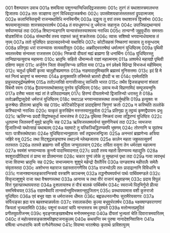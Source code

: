 001	वैशम्पायन उवाच
001a	शमयित्वा पशूनन्यान्विधिवद्द्विजसत्तमाः
001c	तुरगं तं यथाशास्त्रमालभन्त द्विजातयः
002a	ततः सञ्ज्ञाप्य तुरगं विधिवद्याजकर्षभाः
002c	उपसंवेशयन्राजंस्ततस्तां द्रुपदात्मजाम्
002e	कलाभिस्तिसृभी राजन्यथाविधि मनस्विनीम्
003a	उद्धृत्य तु वपां तस्य यथाशास्त्रं द्विजर्षभाः
003c	श्रपयामासुरव्यग्राः शास्त्रवद्भरतर्षभ
004a	तं वपाधूमगन्धं तु धर्मराजः सहानुजः
004c	उपाजिघ्रद्यथान्यायं सर्वपाप्मापहं तदा
005a	शिष्टान्यङ्गानि यान्यासंस्तस्याश्वस्य नराधिप
005c	तान्यग्नौ जुहुवुर्धीराः समस्ताः षोडशर्त्विजः
006a	संस्थाप्यैवं तस्य राज्ञस्तं क्रतुं शक्रतेजसः
006c	व्यासः सशिष्यो भगवान्वर्धयामास तं नृपम्
007a	ततो युधिष्ठिरः प्रादात्सदस्येभ्यो यथाविधि
007c	कोटीसहस्रं निष्काणां व्यासाय तु वसुन्धराम्
008a	प्रतिगृह्य धरां राजन्व्यासः सत्यवतीसुतः
008c	अब्रवीद्भरतश्रेष्ठं धर्मात्मानं युधिष्ठिरम्
009a	पृथिवी भवतस्त्वेषा संन्यस्ता राजसत्तम
009c	निष्क्रयो दीयतां मह्यं ब्राह्मणा हि धनार्थिनः
010a	युधिष्ठिरस्तु तान्विप्रान्प्रत्युवाच महामनाः
010c	भ्रातृभिः सहितो धीमान्मध्ये राज्ञां महात्मनाम्
011a	अश्वमेधे महायज्ञे पृथिवी दक्षिणा स्मृता
011c	अर्जुनेन जिता सेयमृत्विग्भ्यः प्रापिता मया
012a	वनं प्रवेक्ष्ये विप्रेन्द्रा विभजध्वं महीमिमाम्
012c	चतुर्धा पृथिवीं कृत्वा चातुर्होत्रप्रमाणतः
013a	नाहमादातुमिच्छामि ब्रह्मस्वं मुनिसत्तमाः
013c	इदं हि मे मतं नित्यं भ्रातॄणां च ममानघाः
014a	इत्युक्तवति तस्मिंस्ते भ्रातरो द्रौपदी च सा
014c	एवमेतदिति प्राहुस्तदभूद्रोमहर्षणम्
015a	ततोऽन्तरिक्षे वागासीत्साधु साध्विति भारत
015c	तथैव द्विजसङ्घानां शंसतां विबभौ स्वनः
016a	द्वैपायनस्तथोक्तस्तु पुनरेव युधिष्ठिरम्
016c	उवाच मध्ये विप्राणामिदं सम्पूजयन्मुनिः
017a	दत्तैषा भवता मह्यं तां ते प्रतिददाम्यहम्
017c	हिरण्यं दीयतामेभ्यो द्विजातिभ्यो धरास्तु ते
018a	ततोऽब्रवीद्वासुदेवो धर्मराजं युधिष्ठिरम्
018c	यथाऽऽह भगवान्व्यासस्तथा तत्कर्तुमर्हसि
019a	इत्युक्तः स कुरुश्रेष्ठः प्रीतात्मा भ्रातृभिः सह
019c	कोटिकोटिकृतां प्रादाद्दक्षिणां त्रिगुणां क्रतोः
020a	न करिष्यति तल्लोके कश्चिदन्यो नराधिपः
020c	यत्कृतं कुरुसिंहेन मरुत्तस्यानुकुर्वता
021a	प्रतिगृह्य तु तद्द्रव्यं कृष्णद्वैपायनः प्रभुः
021c	ऋत्विग्भ्यः प्रददौ विद्वांश्चतुर्धा व्यभजंश्च ते
022a	पृथिव्या निष्क्रयं दत्त्वा तद्धिरण्यं युधिष्ठिरः
022c	धूतपाप्मा जितस्वर्गो मुमुदे भ्रातृभिः सह
023a	ऋत्विजस्तमपर्यन्तं सुवर्णनिचयं तदा
023c	व्यभजन्त द्विजातिभ्यो यथोत्साहं यथाबलम्
024a	यज्ञवाटे तु यत्किञ्चिद्धिरण्यमपि भूषणम्
024c	तोरणानि च यूपांश्च घटाः पात्रीस्तथेष्टकाः
024e	युधिष्ठिराभ्यनुज्ञाताः सर्वं तद्व्यभजन्द्विजाः
025a	अनन्तरं ब्राह्मणेभ्यः क्षत्रिया जह्रिरे वसु
025c	तथा विट्शूद्रसङ्घाश्च तथाऽन्ये म्लेच्छजातयः
025e	कालेन महता जह्रुस्तत्सुवर्णं ततस्ततः
026a	ततस्ते ब्राह्मणाः सर्वे मुदिता जग्मुरालयान्
026c	तर्पिता वसुना तेन धर्मराज्ञा महात्मना
027a	स्वमंशं भगवान्व्यासः कुन्त्यै पादाभिवादनात्
027c	प्रददौ तस्य महतो हिरण्यस्य महाद्युतिः
028a	श्वशुरात्प्रीतिदायं तं प्राप्य सा प्रीतमानसा
028c	चकार पुण्यं लोके तु सुमहान्तं पृथा तदा
029a	गत्वा त्ववभृथं राजा विपाप्मा भ्रातृभिः सह
029c	सभाज्यमानः शुशुभे महेन्द्रो दैवतैरिव
030a	पाण्डवाश्च महीपालैः समेतैः संवृतास्तदा
030c	अशोभन्त महाराज ग्रहास्तारागणैरिव
031a	राजभ्योऽपि ततः प्रादाद्रत्नानि विविधानि च
031c	गजानश्वानलङ्कारान्स्त्रियो वस्त्राणि काञ्चनम्
032a	तद्धनौघमपर्यन्तं पार्थः पार्थिवमण्डले
032c	विसृजञ्शुशुभे राजा यथा वैश्रवणस्तथा
033a	आनाय्य च तथा वीरं राजानं बभ्रुवाहनम्
033c	प्रदाय विपुलं वित्तं गृहान्प्रास्थापयत्तदा
034a	दुःशलायाश्च तं पौत्रं बालकं पार्थिवर्षभ
034c	स्वराज्ये पितृभिर्गुप्ते प्रीत्या समभिषेचयत्
035a	राज्ञश्चैवापि तान्सर्वान्सुविभक्तान्सुपूजितान्
035c	प्रस्थापयामास वशी कुरुराजो युधिष्ठिरः
036a	एवं बभूव यज्ञः स धर्मराजस्य धीमतः
036c	बह्वन्नधनरत्नौघः सुरामैरेयसागरः
037a	सर्पिःपङ्का ह्रदा यत्र बहवश्चान्नपर्वताः
037c	रसालाकर्दमाः कुल्या बभूवुर्भरतर्षभ
038a	भक्ष्यषाण्डवरागाणां क्रियतां भुज्यतामिति
038c	पशूनां वध्यतां चापि नान्तस्तत्र स्म दृश्यते
039a	मत्तोन्मत्तप्रमुदितं प्रगीतयुवतीजनम्
039c	मृदङ्गशङ्खशब्दैश्च मनोरममभूत्तदा
040a	दीयतां भुज्यतां चेति दिवारात्रमवारितम्
040c	तं महोत्सवसङ्काशमतिहृष्टजनाकुलम्
040e	कथयन्ति स्म पुरुषा नानादेशनिवासिनः
041a	वर्षित्वा धनधाराभिः कामै रत्नैर्धनैस्तथा
041c	विपाप्मा भरतश्रेष्ठः कृतार्थः प्राविशत्पुरम्
